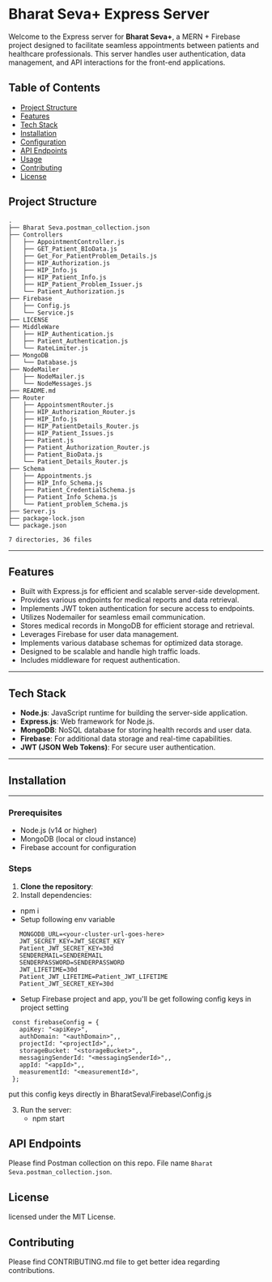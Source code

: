 # Bharat Seva+ Express Server

Welcome to the Express server for **Bharat Seva+**, a MERN + Firebase project designed to facilitate seamless appointments between patients and healthcare professionals. This server handles user authentication, data management, and API interactions for the front-end applications.

## Table of Contents
- [Project Structure](#project-structure)
- [Features](#features)
- [Tech Stack](#tech-stack)
- [Installation](#installation)
- [Configuration](#configuration)
- [API Endpoints](#api-endpoints)
- [Usage](#usage)
- [Contributing](#contributing)
- [License](#license)

## Project Structure
```
.
├── Bharat Seva.postman_collection.json
├── Controllers
│   ├── AppointmentController.js
│   ├── GET_Patient_BIoData.js
│   ├── Get_For_PatientProblem_Details.js
│   ├── HIP_Authorization.js
│   ├── HIP_Info.js
│   ├── HIP_Patient_Info.js
│   ├── HIP_Patient_Problem_Issuer.js
│   └── Patient_Authorization.js
├── Firebase
│   ├── Config.js
│   └── Service.js
├── LICENSE
├── MiddleWare
│   ├── HIP_Authentication.js
│   ├── Patient_Authentication.js
│   └── RateLimiter.js
├── MongoDB
│   └── Database.js
├── NodeMailer
│   ├── NodeMailer.js
│   └── NodeMessages.js
├── README.md
├── Router
│   ├── AppointsmentRouter.js
│   ├── HIP_Authorization_Router.js
│   ├── HIP_Info.js
│   ├── HIP_PatientDetails_Router.js
│   ├── HIP_Patient_Issues.js
│   ├── Patient.js
│   ├── Patient_Authorization_Router.js
│   ├── Patient_BioData.js
│   └── Patient_Details_Router.js
├── Schema
│   ├── Appointments.js
│   ├── HIP_Info_Schema.js
│   ├── Patient_CredentialSchema.js
│   ├── Patient_Info_Schema.js
│   └── Patient_problem_Schema.js
├── Server.js
├── package-lock.json
└── package.json

7 directories, 36 files
```


---

## Features
- Built with Express.js for efficient and scalable server-side development.
- Provides various endpoints for medical reports and data retrieval.
- Implements JWT token authentication for secure access to endpoints.
- Utilizes Nodemailer for seamless email communication.
- Stores medical records in MongoDB for efficient storage and retrieval.
- Leverages Firebase for user data management.
- Implements various database schemas for optimized data storage.
- Designed to be scalable and handle high traffic loads.
- Includes middleware for request authentication.

---

## Tech Stack
- **Node.js**: JavaScript runtime for building the server-side application.
- **Express.js**: Web framework for Node.js.
- **MongoDB**: NoSQL database for storing health records and user data.
- **Firebase**: For additional data storage and real-time capabilities.
- **JWT (JSON Web Tokens)**: For secure user authentication.

---

## Installation

--- 
### Prerequisites
- Node.js (v14 or higher)
- MongoDB (local or cloud instance)
- Firebase account for configuration
### Steps
1. **Clone the repository**:
2. Install dependencies:
  - npm i
  - Setup following env variable
   ```
      MONGODB_URL=<your-cluster-url-goes-here>
      JWT_SECRET_KEY=JWT_SECRET_KEY
      Patient_JWT_SECRET_KEY=30d
      SENDEREMAIL=SENDEREMAIL
      SENDERPASSWORD=SENDERPASSWORD
      JWT_LIFETIME=30d
      Patient_JWT_LIFETIME=Patient_JWT_LIFETIME
      Patient_JWT_SECRET_KEY=30d
   ```
  - Setup Firebase project and app, you'll be get following config keys in project setting
   ```
    const firebaseConfig = {
      apiKey: "<apiKey>",
      authDomain: "<authDomain>",,
      projectId: "<projectId>",,
      storageBucket: "<storageBucket>",,
      messagingSenderId: "<messagingSenderId>",,
      appId: "<appId>",,
      measurementId: "<measurementId>",
    }; 

   ```
   put this config keys directly in BharatSeva\Firebase\Config.js  

3. Run the server:
    - npm start


## API Endpoints
Please find Postman collection on this repo. File name ```Bharat Seva.postman_collection.json```.

## License
licensed under the MIT License.

## Contributing
Please find CONTRIBUTING.md file to get better idea regarding contributions.
